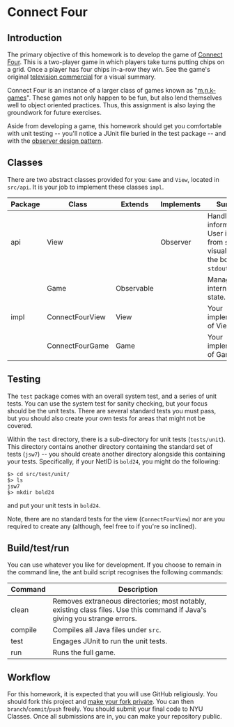 # Connect Four

## Introduction

The primary objective of this homework is to develop the game of
[Connect Four](https://en.wikipedia.org/wiki/Connect_Four). This is a
two-player game in which players take turns putting chips on a
grid. Once a player has four chips in-a-row they win. See the game's
original [television commercial](https://youtu.be/9KsfiqAdSW0) for a
visual summary.

Connect Four is an instance of a larger class of games known as
"[m,n,k-games](https://en.wikipedia.org/wiki/M,n,k-game)". These games
not only happen to be fun, but also lend themselves well to object
oriented practices. Thus, this assignment is also laying the
groundwork for future exercises.

Aside from developing a game, this homework should get you comfortable
with unit testing -- you'll notice a JUnit file buried in the test
package -- and with the [observer design
pattern](https://en.wikipedia.org/wiki/Observer_pattern).

## Classes

There are two abstract classes provided for you: `Game` and `View`,
located in `src/api`. It is your job to implement these classes
`impl`.

Package | Class | Extends | Implements | Summary
     ---|    ---|      ---|         ---|        ---
api  | View | | Observer | Handles visual information: User input from `stdin`, visualisation of the board to `stdout`.
     | Game | Observable | | Manages the internal game state.
impl | ConnectFourView | View | | Your implementation of View.
     | ConnectFourGame | Game | | Your implementation of Game.

## Testing

The `test` package comes with an overall system test, and a series of
unit tests. You can use the system test for sanity checking, but your
focus should be the unit tests. There are several standard tests you
must pass, but you should also create your own tests for areas that
might not be covered.

Within the `test` directory, there is a sub-directory for unit tests
(`tests/unit`). This directory contains another directory containing
the standard set of tests (`jsw7`) -- you should create another
directory alongside this containing your tests. Specifically, if your
NetID is `bold24`, you might do the following:
```
$> cd src/test/unit/
$> ls
jsw7
$> mkdir bold24
```
and put your unit tests in `bold24`.

Note, there are no standard tests for the view (`ConnectFourView`) nor
are you required to create any (although, feel free to if you're so
inclined).

## Build/test/run

You can use whatever you like for development. If you choose to remain
in the command line, the ant build script recognises the following
commands:

Command | Description
     ---|            ---
clean   | Removes extraneous directories; most notably, existing class files. Use this command if Java's giving you strange errors.
compile | Compiles all Java files under `src`.
test    | Engages JUnit to run the unit tests.
run     | Runs the full game.

## Workflow

For this homework, it is expected that you will use GitHub
religiously. You should fork this project and [make your fork
private](https://help.github.com/articles/making-a-public-repository-private/). You
can then `branch`/`commit`/`push` freely. You should submit your final
code to NYU Classes. Once all submissions are in, you can make your
repository public.
